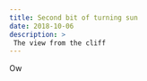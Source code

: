```yaml
---
title: Second bit of turning sun
date: 2018-10-06
description: >
 The view from the cliff
---
```


Ow